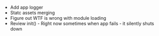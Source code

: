 * Add app logger
* Statc assets merging
* Figure out WTF is wrong with module loading
* Review init() - Right now sometimes when app fails - it silently shuts down
